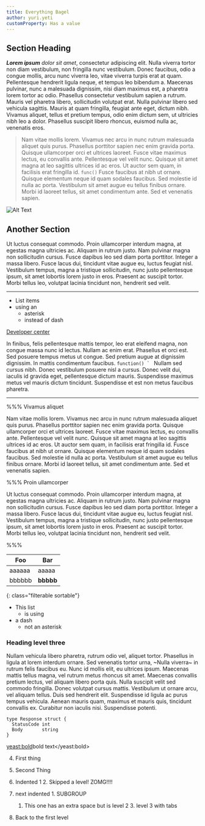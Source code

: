 ```yaml
---
title: Everything Bagel
author: yuri.yeti
customProperty: Has a value
---
```


## Section Heading

_**Lorem ipsum** dolor sit amet_, consectetur adipiscing elit. Nulla viverra tortor non diam vestibulum, non fringilla nunc vestibulum. Donec faucibus, odio a congue mollis, arcu nunc viverra leo, vitae viverra turpis erat at quam. Pellentesque hendrerit ligula neque, et tempus leo bibendum a. Maecenas pulvinar, nunc a malesuada dignissim, nisi diam maximus est, a pharetra lorem tortor ac odio. Phasellus consectetur vestibulum sapien a rutrum. Mauris vel pharetra libero, sollicitudin volutpat erat. Nulla pulvinar libero sed vehicula sagittis. Mauris at quam fringilla, feugiat ante eget, dictum nibh. Vivamus aliquet, tellus et pretium tempus, odio enim dictum sem, ut ultricies nibh leo a dolor. Phasellus suscipit libero rhoncus, euismod nulla ac, venenatis eros.

> Nam vitae mollis lorem. Vivamus nec arcu in nunc rutrum malesuada aliquet quis purus. Phasellus porttitor sapien nec enim gravida porta. Quisque ullamcorper orci et ultrices laoreet. Fusce vitae maximus lectus, eu convallis ante. Pellentesque vel velit nunc. Quisque sit amet magna at leo sagittis ultrices id ac eros. Ut auctor sem quam, in facilisis erat fringilla id. `func()` Fusce faucibus at nibh ut ornare. Quisque elementum neque id quam sodales faucibus. Sed molestie id nulla ac porta. Vestibulum sit amet augue eu tellus finibus ornare. Morbi id laoreet tellus, sit amet condimentum ante. Sed et venenatis sapien.

![Alt Text](path/to/image.png "Other Alt Text")

## Another Section

Ut luctus consequat commodo. Proin ullamcorper interdum magna, at egestas magna ultricies ac. Aliquam in rutrum justo. Nam pulvinar magna non sollicitudin cursus. Fusce dapibus leo sed diam porta porttitor. Integer a massa libero. Fusce lacus dui, tincidunt vitae augue eu, luctus feugiat nisl. Vestibulum tempus, magna a tristique sollicitudin, nunc justo pellentesque ipsum, sit amet lobortis lorem justo in eros. Praesent ac suscipit tortor. Morbi tellus leo, volutpat lacinia tincidunt non, hendrerit sed velit.

***

- List items
- using an
  - asterisk
  - instead of dash

[Developer center](https://developer.genesys.cloud/ 'single quote text')  

In finibus, felis pellentesque mattis tempor, leo erat eleifend magna, non congue massa nunc id lectus. Nullam ac enim erat. Phasellus et orci est. Sed posuere tempus metus ut congue. Sed pretium augue at dignissim dignissim. In mattis condimentum faucibus. ``function() ` `` Nullam sed cursus nibh. Donec vestibulum posuere nisl a cursus. Donec velit dui, iaculis id gravida eget, pellentesque dictum mauris. Suspendisse maximus metus vel mauris dictum tincidunt. Suspendisse et est non metus faucibus pharetra.

---

%%% Vivamus aliquet

Nam vitae mollis lorem. Vivamus nec arcu in nunc rutrum malesuada aliquet quis purus. Phasellus porttitor sapien nec enim gravida porta. Quisque ullamcorper orci et ultrices laoreet. Fusce vitae maximus lectus, eu convallis ante. Pellentesque vel velit nunc. Quisque sit amet magna at leo sagittis ultrices id ac eros. Ut auctor sem quam, in facilisis erat fringilla id. Fusce faucibus at nibh ut ornare. Quisque elementum neque id quam sodales faucibus. Sed molestie id nulla ac porta. Vestibulum sit amet augue eu tellus finibus ornare. Morbi id laoreet tellus, sit amet condimentum ante. Sed et venenatis sapien.

%%% Proin ullamcorper

Ut luctus consequat commodo. Proin ullamcorper interdum magna, at egestas magna ultricies ac. Aliquam in rutrum justo. Nam pulvinar magna non sollicitudin cursus. Fusce dapibus leo sed diam porta porttitor. Integer a massa libero. Fusce lacus dui, tincidunt vitae augue eu, luctus feugiat nisl. Vestibulum tempus, magna a tristique sollicitudin, nunc justo pellentesque ipsum, sit amet lobortis lorem justo in eros. Praesent ac suscipit tortor. Morbi tellus leo, volutpat lacinia tincidunt non, hendrerit sed velit.

%%%

| Foo    | Bar       |
| ------ | --------- |
| aaaaaa | aaaaa     |
| bbbbbb | **bbbbb** |
{: class="filterable sortable"}


- This list
  - is using
- a dash
    - not an asterisk

### Heading **level** three    #####  

Nullam vehicula libero pharetra, rutrum odio vel, aliquet tortor. Phasellus in ligula at lorem interdum ornare. Sed venenatis tortor urna, ~Nulla viverra~ in rutrum felis faucibus eu. Nunc id mollis elit, eu ultrices ipsum. Maecenas mattis tellus magna, vel rutrum metus rhoncus sit amet. Maecenas convallis pretium lectus, vel aliquam libero porta quis. Nulla suscipit velit sed commodo fringilla. Donec volutpat cursus mattis. Vestibulum ut ornare arcu, vel aliquam tellus. Duis sed hendrerit elit. Suspendisse id ligula ac purus tempus vehicula. Aenean mauris quam, maximus et mauris quis, tincidunt convallis ex. Curabitur non iaculis nisi. Suspendisse potenti.

```{"title":"Response","language":"go"}
type Response struct {
  StatusCode int
  Body       string
}
```

<yeast:bold>bold text</yeast:bold>

4. First thing
2. Second Thing
  1. Indented 1
      2. Skipped a level! ZOMG!!!!
   
  2. next indented
    1. SUBGROUP
   

   
     1. This one has an extra space but is level 2
		3. level 3 with tabs 
3. Back to the first level

